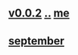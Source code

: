 ## [v0.0.2](https://github.com/littleflute/english/edit/master/voa/AS%20IT%20IS/2018/readme.md) [..](..) [me]()
## [september](september)
